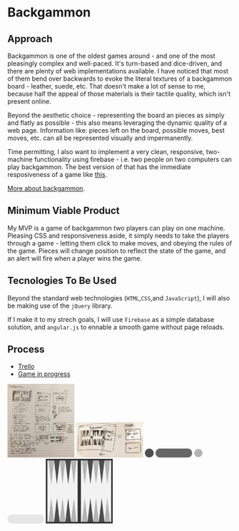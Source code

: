 # Backgammon

## Approach

Backgammon is one of the oldest games around - and one of the most pleasingly complex and well-paced. It's turn-based and dice-driven, and there are plenty of web implementations available. I have noticed that most of them bend over backwards to evoke the literal textures of a backgammon board - leather, suede, etc. That doesn't make a lot of sense to me, because half the appeal of those materials is their tactile quality, which isn't present online. 

Beyond the aesthetic choice - representing  the board an pieces as simply and flatly as possible - this also means leveraging the dynamic quality of a web page. Information like: pieces left on the board, possible moves, best moves, etc. can all be represented visually and impermanently.

Time permitting, I also want to implement a very clean, responsive, two-machine functionality using firebase - i.e. two people on two computers can play backgammon. The best version of that has the immediate resposiveness of a game like [this](https://tictactoekate.firebaseapp.com/).

[More about backgammon](https://en.wikipedia.org/wiki/Backgammon).

## Minimum Viable Product

My MVP is a game of backgammon two players can play on one machine. Pleasing CSS and responsiveness aside, it simply needs to take the players through a game - letting them click to make moves, and obeying the rules of the game. Pieces will change position to reflect the state of the game, and an alert will fire when a player wins the game.

## Tecnologies To Be Used

Beyond the standard web technologies (`HTML`,`CSS`,and `JavaScript`), I will also be making use of the `jQuery` library.

If I make it to my strech goals, I will use `Firebase` as a simple database solution, and `angular.js` to ennable a smooth game without page reloads.

## Process 

* [Trello](https://trello.com/b/TF5bGnYn/backgammon)
* [Game in progress](https://gnordhielm.github.io/backgammon/)

<img src="./assets/scratchwork.jpg" style="width: 150px;">
<img src="./assets/wireframes.jpg" style="width: 150px;">

<img src="./assets/bk-piece.png" style="height: 20px;">
<img src="./assets/bk-piece-home.png" style="height: 20px;">

<img src="./assets/wh-piece.png" style="height: 20px;">
<img src="./assets/wh-piece-home.png" style="height: 20px;">

<img src="./assets/board.png" style="width: 150px;">

